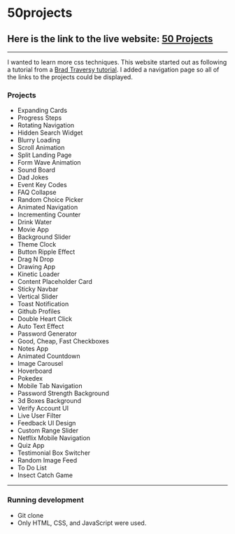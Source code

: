 # 50projects

## Here is the link to the live website: [50 Projects](https://tylercasperson.github.io/50projects/)

---

I wanted to learn more css techniques. This website started out as following a tutorial from a [Brad Traversy tutorial](https://www.udemy.com/course/50-projects-50-days). I added a navigation page so all of the links to the projects could be displayed.

### Projects

- Expanding Cards
- Progress Steps
- Rotating Navigation
- Hidden Search Widget
- Blurry Loading
- Scroll Animation
- Split Landing Page
- Form Wave Animation
- Sound Board
- Dad Jokes
- Event Key Codes
- FAQ Collapse
- Random Choice Picker
- Animated Navigation
- Incrementing Counter
- Drink Water
- Movie App
- Background Slider
- Theme Clock
- Button Ripple Effect
- Drag N Drop
- Drawing App
- Kinetic Loader
- Content Placeholder Card
- Sticky Navbar
- Vertical Slider
- Toast Notification
- Github Profiles
- Double Heart Click
- Auto Text Effect
- Password Generator
- Good, Cheap, Fast Checkboxes
- Notes App
- Animated Countdown
- Image Carousel
- Hoverboard
- Pokedex
- Mobile Tab Navigation
- Password Strength Background
- 3d Boxes Background
- Verify Account UI
- Live User Filter
- Feedback UI Design
- Custom Range Slider
- Netflix Mobile Navigation
- Quiz App
- Testimonial Box Switcher
- Random Image Feed
- To Do List
- Insect Catch Game

---

### Running development

- Git clone
- Only HTML, CSS, and JavaScript were used.
